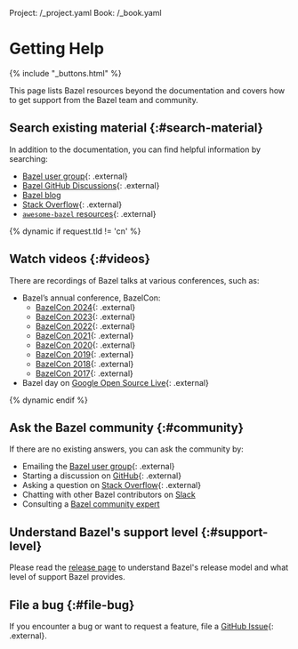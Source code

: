 Project: /_project.yaml
Book: /_book.yaml

# Getting Help

{% include "_buttons.html" %}

This page lists Bazel resources beyond the documentation and covers how to get
support from the Bazel team and community.

## Search existing material {:#search-material}

In addition to the documentation, you can find helpful information by searching:

* [Bazel user group](https://groups.google.com/g/bazel-discuss){: .external}
* [Bazel GitHub Discussions](https://github.com/bazelbuild/bazel/discussions){: .external}
* [Bazel blog](https://blog.bazel.build/)
* [Stack Overflow](https://stackoverflow.com/questions/tagged/bazel){: .external}
* [`awesome-bazel` resources](https://github.com/jin/awesome-bazel){: .external}

{% dynamic if request.tld != 'cn' %}
## Watch videos {:#videos}

There are recordings of Bazel talks at various conferences, such as:

* Bazel’s annual conference, BazelCon:
  * [BazelCon 2024](https://www.youtube.com/playlist?list=PLbzoR-pLrL6ptKfAQNZ5RS4HMdmeilBcw){: .external}
  * [BazelCon 2023](https://www.youtube.com/playlist?list=PLbzoR-pLrL6rUiqylH-kumoZCWntG1vjp){: .external}
  * [BazelCon 2022](https://www.youtube.com/playlist?list=PLbzoR-pLrL6rABfcAJO1VWeOUYL1kIn-p){: .external}
  * [BazelCon 2021](https://www.youtube.com/playlist?list=PLbzoR-pLrL6pO6BaaQ1Ndos53gfRVLEoU){: .external}
  * [BazelCon 2020](https://www.youtube.com/playlist?list=PLbzoR-pLrL6qZ5JRMtn20_s2uPz9vFYgU){: .external}
  * [BazelCon 2019](https://www.youtube.com/playlist?list=PLbzoR-pLrL6ogKgytQXqUxJQ6nZlIWoTH){: .external}
  * [BazelCon 2018](https://www.youtube.com/playlist?list=PLbzoR-pLrL6rBDwC0NMRPS8EJ0VRAW0QR){: .external}
  * [BazelCon 2017](https://www.youtube.com/playlist?list=PLbzoR-pLrL6qvwchdtlSopLgUrz4J4zKP){: .external}
* Bazel day on [Google Open Source Live](https://opensourcelive.withgoogle.com/events/bazel){: .external}

{% dynamic endif %}

## Ask the Bazel community {:#community}

If there are no existing answers, you can ask the community by:

* Emailing the [Bazel user group](https://groups.google.com/g/bazel-discuss){: .external}
* Starting a discussion on [GitHub](https://github.com/bazelbuild/bazel/discussions){: .external}
* Asking a question on [Stack Overflow](https://stackoverflow.com/questions/tagged/bazel){: .external}
* Chatting with other Bazel contributors on [Slack](https://slack.bazel.build/)
* Consulting a [Bazel community expert](/community/experts)

## Understand Bazel's support level {:#support-level}

Please read the [release page](/release) to understand Bazel's release model and
what level of support Bazel provides.

## File a bug {:#file-bug}

If you encounter a bug or want to request a feature, file a [GitHub
Issue](https://github.com/bazelbuild/bazel/issues){: .external}.

